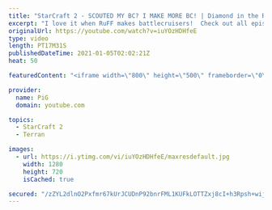 ```yaml
---
title: "StarCraft 2 - SCOUTED MY BC? I MAKE MORE BC! | Diamond in the Ruff #28"
excerpt: "I love it when RuFF makes battlecruisers!  Check out all episodes of 💎 Diamond in the Ruff: https://www.youtube.com/playlist?list=PLFUDU8AOevUfdEq20wYq8Sm9z3sc1yn0l Follow Ruff: https://www.twitch.tv/ruff13 | https://www.youtube.com/ruff_stuff -- 🐷 Like my videos? Help support me by being a patron:"
originalUrl: https://youtube.com/watch?v=iuYOzHDHfeE
type: video
length: PT17M31S
publishedDateTime: 2021-01-05T02:02:21Z
heat: 50

featuredContent: "<iframe width=\"800\" height=\"500\" frameborder=\"0\" src=\"https://www.youtube.com/embed/iuYOzHDHfeE\" allow=\"accelerometer; autoplay; encrypted-media; gyroscope; picture-in-picture\" allowfullscreen></iframe>"

provider:
  name: PiG
  domain: youtube.com

topics:
  - StarCraft 2
  - Terran

images:
  - url: https://i.ytimg.com/vi/iuYOzHDHfeE/maxresdefault.jpg
    width: 1280
    height: 720
    isCached: true

secured: "/zZYL2dlnO2Pxfmr67kUrJCUDnP92bnrFML1KUFkLOTTZxj8cI+h3Rpsh+wijtjdrQCosDyEA1JMHLtEr8WoDwNLXTCOvMLvpq0tch46cgc7T+rtDA0VZNpiyz1/Q6bUAxC96+aYCDhd6RXajCLhgx4jhfnZQUnCtRF1eZ0OOCXqoAYfiVYw4xRFOQZPMCoKoMCim1T03Wy0+Ow04kyBCjUpSwSmPSyn3JQyGG6Zqdo7y9CdI9smbCGmuTSlLu2lMIH8DkiI0Jh9s1IH1ZEPxRVh2UqZG/m3PD2L4gmkuCDWdichaezdxP9uewWm4mXIZnn63jm+mIUj1cgmLOp+roJZzTLktAV3fAfnyzZUnvOZV39WUaqi9nADcB1u7PtMoyg+K5YyyTo/IdKb7lXd6LgVDff7H+3aytyBqHbiKyI=;LnmU7ljYLSTvHJOyZWNCRw=="
---
```


